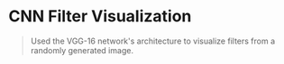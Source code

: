 # CNN Filter Visualization
>Used the VGG-16 network's architecture to visualize filters from a randomly generated image.
